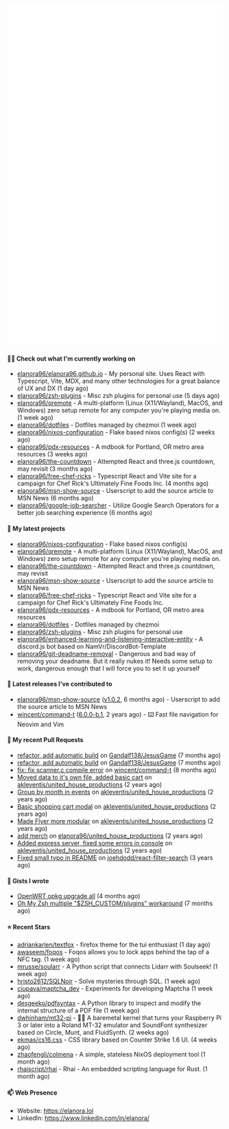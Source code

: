 <p align="center">
    <picture>
      <img alt="Metrics" src="github-metrics.svg" />
    </picture>
</p>

#### 👩‍💻 Check out what I'm currently working on

- [elanora96/elanora96.github.io](https://github.com/elanora96/elanora96.github.io) - My personal site. Uses React with Typescript, Vite, MDX, and many other technologies for a great balance of UX and DX (1 day ago)
- [elanora96/zsh-plugins](https://github.com/elanora96/zsh-plugins) - Misc zsh plugins for personal use (5 days ago)
- [elanora96/qremote](https://github.com/elanora96/qremote) - A multi-platform (Linux (X11/Wayland), MacOS, and Windows) zero setup remote for any computer you&#39;re playing media on. (1 week ago)
- [elanora96/dotfiles](https://github.com/elanora96/dotfiles) - Dotfiles managed by chezmoi (1 week ago)
- [elanora96/nixos-configuration](https://github.com/elanora96/nixos-configuration) - Flake based nixos config(s) (2 weeks ago)
- [elanora96/pdx-resources](https://github.com/elanora96/pdx-resources) - A mdbook for Portland, OR metro area resources (3 weeks ago)
- [elanora96/the-countdown](https://github.com/elanora96/the-countdown) - Attempted React and three.js countdown, may revisit (3 months ago)
- [elanora96/free-chef-ricks](https://github.com/elanora96/free-chef-ricks) - Typescript React and Vite site for a campaign for Chef Rick&#39;s Ultimately Fine Foods Inc. (4 months ago)
- [elanora96/msn-show-source](https://github.com/elanora96/msn-show-source) - Userscript to add the source article to MSN News (6 months ago)
- [elanora96/google-job-searcher](https://github.com/elanora96/google-job-searcher) - Utilize Google Search Operators for a better job searching experience (6 months ago)

#### 🌱 My latest projects

- [elanora96/nixos-configuration](https://github.com/elanora96/nixos-configuration) - Flake based nixos config(s)
- [elanora96/qremote](https://github.com/elanora96/qremote) - A multi-platform (Linux (X11/Wayland), MacOS, and Windows) zero setup remote for any computer you&#39;re playing media on.
- [elanora96/the-countdown](https://github.com/elanora96/the-countdown) - Attempted React and three.js countdown, may revisit
- [elanora96/msn-show-source](https://github.com/elanora96/msn-show-source) - Userscript to add the source article to MSN News
- [elanora96/free-chef-ricks](https://github.com/elanora96/free-chef-ricks) - Typescript React and Vite site for a campaign for Chef Rick&#39;s Ultimately Fine Foods Inc.
- [elanora96/pdx-resources](https://github.com/elanora96/pdx-resources) - A mdbook for Portland, OR metro area resources
- [elanora96/dotfiles](https://github.com/elanora96/dotfiles) - Dotfiles managed by chezmoi
- [elanora96/zsh-plugins](https://github.com/elanora96/zsh-plugins) - Misc zsh plugins for personal use
- [elanora96/enhanced-learning-and-listening-interactive-entity](https://github.com/elanora96/enhanced-learning-and-listening-interactive-entity) - A discord.js bot based on NamVr/DiscordBot-Template
- [elanora96/git-deadname-removal](https://github.com/elanora96/git-deadname-removal) - Dangerous and bad way of removing your deadname. But it really nukes it! Needs some setup to work, dangerous enough that I will force you to set it up yourself

#### 🔭 Latest releases I've contributed to

- [elanora96/msn-show-source](https://github.com/elanora96/msn-show-source) ([v1.0.2](https://github.com/elanora96/msn-show-source/releases/tag/v1.0.2), 6 months ago) - Userscript to add the source article to MSN News
- [wincent/command-t](https://github.com/wincent/command-t) ([6.0.0-b.1](https://github.com/wincent/command-t/releases/tag/6.0.0-b.1), 2 years ago) - ⌨️ Fast file navigation for Neovim and Vim

#### 🔨 My recent Pull Requests

- [refactor, add automatic build](https://github.com/Gandalf138/JesusGame/pull/2) on [Gandalf138/JesusGame](https://github.com/Gandalf138/JesusGame) (7 months ago)
- [refactor, add automatic build](https://github.com/Gandalf138/JesusGame/pull/1) on [Gandalf138/JesusGame](https://github.com/Gandalf138/JesusGame) (7 months ago)
- [fix: fix scanner.c compile error](https://github.com/wincent/command-t/pull/423) on [wincent/command-t](https://github.com/wincent/command-t) (8 months ago)
- [Moved data to it&#39;s own file, added basic cart](https://github.com/akleventis/united_house_productions/pull/5) on [akleventis/united_house_productions](https://github.com/akleventis/united_house_productions) (2 years ago)
- [Group by month in events](https://github.com/akleventis/united_house_productions/pull/4) on [akleventis/united_house_productions](https://github.com/akleventis/united_house_productions) (2 years ago)
- [Basic shopping cart modal](https://github.com/akleventis/united_house_productions/pull/3) on [akleventis/united_house_productions](https://github.com/akleventis/united_house_productions) (2 years ago)
- [Made Flyer more modular](https://github.com/akleventis/united_house_productions/pull/2) on [akleventis/united_house_productions](https://github.com/akleventis/united_house_productions) (2 years ago)
- [add merch](https://github.com/elanora96/united_house_productions/pull/1) on [elanora96/united_house_productions](https://github.com/elanora96/united_house_productions) (2 years ago)
- [Added express server, fixed some errors in console](https://github.com/akleventis/united_house_productions/pull/1) on [akleventis/united_house_productions](https://github.com/akleventis/united_house_productions) (2 years ago)
- [Fixed small typo in README](https://github.com/joehdodd/react-filter-search/pull/26) on [joehdodd/react-filter-search](https://github.com/joehdodd/react-filter-search) (3 years ago)

#### 📓 Gists I wrote

- [OpenWRT opkg upgrade all](https://gist.github.com/6036dee1d40cf168f9528319a80ab4b9) (4 months ago)
- [Oh My Zsh multiple &#34;$ZSH_CUSTOM/plugins&#34; workaround](https://gist.github.com/b2424fa9f70d7549fd0590c58949f686) (7 months ago)

#### ⭐ Recent Stars

- [adriankarlen/textfox](https://github.com/adriankarlen/textfox) - firefox theme for the tui enthusiast (1 day ago)
- [awaseem/foqos](https://github.com/awaseem/foqos) - Foqos allows you to lock apps behind the tap of a NFC tag.  (1 week ago)
- [mrusse/soularr](https://github.com/mrusse/soularr) - A Python script that connects Lidarr with Soulseek!  (1 week ago)
- [hristo2612/SQLNoir](https://github.com/hristo2612/SQLNoir) - Solve mysteries through SQL. (1 week ago)
- [ciupava/maptcha_dev](https://github.com/ciupava/maptcha_dev) - Experiments for developing Maptcha (1 week ago)
- [desgeeko/pdfsyntax](https://github.com/desgeeko/pdfsyntax) - A Python library to inspect and modify the internal structure of a PDF file (1 week ago)
- [dwhinham/mt32-pi](https://github.com/dwhinham/mt32-pi) - 🎹🎶 A baremetal kernel that turns your Raspberry Pi 3 or later into a Roland MT-32 emulator and SoundFont synthesizer based on Circle, Munt, and FluidSynth. (2 weeks ago)
- [ekmas/cs16.css](https://github.com/ekmas/cs16.css) - CSS library based on Counter Strike 1.6 UI. (4 weeks ago)
- [zhaofengli/colmena](https://github.com/zhaofengli/colmena) - A simple, stateless NixOS deployment tool (1 month ago)
- [rhaiscript/rhai](https://github.com/rhaiscript/rhai) - Rhai - An embedded scripting language for Rust. (1 month ago)

#### 📫 Web Presence

- Website: https://elanora.lol
- LinkedIn: https://www.linkedin.com/in/elanora/
